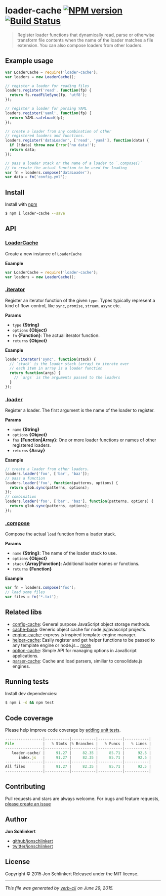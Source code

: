 # loader-cache [![NPM version](https://badge.fury.io/js/loader-cache.svg)](http://badge.fury.io/js/loader-cache)  [![Build Status](https://travis-ci.org/jonschlinkert/loader-cache.svg)](https://travis-ci.org/jonschlinkert/loader-cache)

> Register loader functions that dynamically read, parse or otherwise transform file contents when the name of the loader matches a file extension. You can also compose loaders from other loaders.

## Example usage

```js
var LoaderCache = require('loader-cache');
var loaders = new LoaderCache();

// register a loader for reading files
loaders.register('read', function(fp) {
  return fs.readFileSync(fp, 'utf8');
});

// register a loader for parsing YAML
loaders.register('yaml', function(fp) {
  return YAML.safeLoad(fp);
});

// create a loader from any combination of other
// registered loaders and functions.
loaders.register('dataLoader', ['read', 'yaml'], function(data) {
  if (!data) throw new Error('no data!');
  return data;
});

// pass a loader stack or the name of a loader to `.compose()` 
// to create the actual function to be used for loading
var fn = loaders.compose('dataLoader');
var data = fn('config.yml');
```

## Install

Install with [npm](https://www.npmjs.com/)

```sh
$ npm i loader-cache --save
```

## API

### [LoaderCache](index.js#L20)

Create a new instance of `LoaderCache`

**Example**

```js
var LoaderCache = require('loader-cache');
var loaders = new LoaderCache();
```

### [.iterator](index.js#L78)

Register an iterator function of the given `type`. Types typically represent a kind of flow-control, like `sync`, `promise`, `stream`, `async` etc.

**Params**

* `type` **{String}**
* `options` **{Object}**
* `fn` **{Function}**: The actual iterator function.
* `returns` **{Object}**

**Example**

```js
loader.iterator('sync', function(stack) {
  // `stack` is the loader stack (array) to iterate over
  // each item in array is a loader function
  return function(args) {
    // `args` is the arguments passed to the loaders
  }
});
```

### [.loader](index.js#L115)

Register a loader. The first argument is the name of the loader to register.

**Params**

* `name` **{String}**
* `options` **{Object}**
* `fns` **{Function|Array}**: One or more loader functions or names of other registered loaders.
* `returns` **{Array}**

**Example**

```js
// create a loader from other loaders.
loaders.loader('foo', ['bar', 'baz']);
// pass a function
loaders.loader('foo', function(patterns, options) {
  return glob.sync(patterns, options);
});
// combination
loaders.loader('foo', ['bar', 'baz'], function(patterns, options) {
  return glob.sync(patterns, options);
});
```

### [.compose](index.js#L161)

Compose the actual `load` function from a loader stack.

**Params**

* `name` **{String}**: The name of the loader stack to use.
* `options` **{Object}**
* `stack` **{Array|Function}**: Additional loader names or functions.
* `returns` **{Function}**

**Example**

```js
var fn = loaders.compose('foo');
// load some files
var files = fn('*.txt');
```

## Related libs

* [config-cache](https://github.com/jonschlinkert/config-cache): General purpose JavaScript object storage methods.
* [cache-base](https://github.com/jonschlinkert/cache-base): Generic object cache for node.js/javascript projects.
* [engine-cache](https://github.com/jonschlinkert/engine-cache): express.js inspired template-engine manager.
* [helper-cache](https://github.com/jonschlinkert/helper-cache): Easily register and get helper functions to be passed to any template engine or node.js… [more](https://github.com/jonschlinkert/helper-cache)
* [option-cache](https://github.com/jonschlinkert/option-cache): Simple API for managing options in JavaScript applications.
* [parser-cache](https://github.com/jonschlinkert/parser-cache): Cache and load parsers, similiar to consolidate.js engines.

## Running tests

Install dev dependencies:

```sh
$ npm i -d && npm test
```

## Code coverage

Please help improve code coverage by [adding unit tests](#contributing).

```js
-----------------|-----------|-----------|-----------|-----------|
File             |   % Stmts |% Branches |   % Funcs |   % Lines |
-----------------|-----------|-----------|-----------|-----------|
   loader-cache/ |     91.27 |     82.35 |     85.71 |      92.5 |
      index.js   |     91.27 |     82.35 |     85.71 |      92.5 |
-----------------|-----------|-----------|-----------|-----------|
All files        |     91.27 |     82.35 |     85.71 |      92.5 |
-----------------|-----------|-----------|-----------|-----------|
```

## Contributing

Pull requests and stars are always welcome. For bugs and feature requests, [please create an issue](https://github.com/jonschlinkert/loader-cache/issues/new)

## Author

**Jon Schlinkert**

+ [github/jonschlinkert](https://github.com/jonschlinkert)
+ [twitter/jonschlinkert](http://twitter.com/jonschlinkert)

## License

Copyright © 2015 Jon Schlinkert
Released under the MIT license.

***

_This file was generated by [verb-cli](https://github.com/assemble/verb-cli) on June 29, 2015._

<!-- deps:mocha -->
